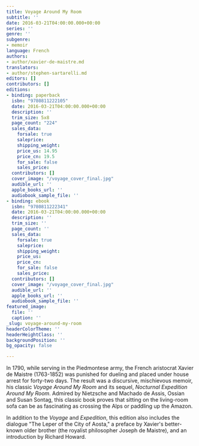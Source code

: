 ```yaml
---
title: Voyage Around My Room
subtitle: ''
date: 2016-03-21T04:00:00.000+00:00
series: ''
genre: ''
subgenre:
- memoir
language: French
authors:
- author/xavier-de-maistre.md
translators:
- author/stephen-sartarelli.md
editors: []
contributors: []
editions:
- binding: paperback
  isbn: "9780811222105"
  date: 2016-03-21T04:00:00.000+00:00
  description: ''
  trim_size: 5x8
  page_count: "224"
  sales_data:
    forsale: true
    saleprice: 
    shipping_weight: 
    price_us: 14.95
    price_cn: 19.5
    for_sale: false
    sales_price: 
  contributors: []
  cover_image: "/voyage_cover_final.jpg"
  audible_url: ''
  apple_books_url: ''
  audiobook_sample_file: ''
- binding: ebook
  isbn: "9780811222341"
  date: 2016-03-21T04:00:00.000+00:00
  description: ''
  trim_size: ''
  page_count: ''
  sales_data:
    forsale: true
    saleprice: 
    shipping_weight: 
    price_us: 
    price_cn: 
    for_sale: false
    sales_price: 
  contributors: []
  cover_image: "/voyage_cover_final.jpg"
  audible_url: ''
  apple_books_url: ''
  audiobook_sample_file: ''
featured_image:
  file: ''
  caption: ''
_slug: voyage-around-my-room
headerColorTheme: ''
headerHeightClass: ''
backgroundPosition: ''
bg_opacity: false

---
```

In 1790, while serving in the Piedmontese army, the French aristocrat Xavier de Maistre (1763-1852) was punished for dueling and placed under house arrest for forty-two days. The result was a discursive, mischievous memoir, his classic _Voyage Around My Room_ and its sequel, _Nocturnal Expedition Around My Room_. Admired by Nietzsche and Machado de Assis, Ossian and Susan Sontag, this classic book proves that sitting on the living-room sofa can be as fascinating as crossing the Alps or paddling up the Amazon.

In addition to the _Voyage_ and _Expedition_, this edition also includes the dialogue "The Leper of the City of Aosta," a preface by Xavier's better-known older brother (the royalist philosopher Joseph de Maistre), and an introduction by Richard Howard.